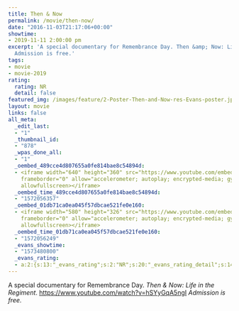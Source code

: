 ```yaml
---
title: Then & Now
permalink: /movie/then-now/
date: "2016-11-03T21:17:06+00:00"
showtime:
- 2019-11-11 2:00:00 pm
excerpt: 'A special documentary for Remembrance Day. Then &amp; Now: Life in the Regiment.
  Admission is free.'
tags:
- movie
- movie-2019
rating:
  rating: NR
  detail: false
featured_img: /images/feature/2-Poster-Then-and-Now-res-Evans-poster.jpg
layout: movie
links: false
all_meta:
  _edit_last:
  - "1"
  _thumbnail_id:
  - "878"
  _wpas_done_all:
  - "1"
  _oembed_489cce4d807655a0fe814bae8c54894d:
  - <iframe width="640" height="360" src="https://www.youtube.com/embed/hSYyGqA5ngI?feature=oembed"
    frameborder="0" allow="accelerometer; autoplay; encrypted-media; gyroscope; picture-in-picture"
    allowfullscreen></iframe>
  _oembed_time_489cce4d807655a0fe814bae8c54894d:
  - "1572056357"
  _oembed_01db71ca0ea045f57dbcae521fe0e160:
  - <iframe width="580" height="326" src="https://www.youtube.com/embed/hSYyGqA5ngI?feature=oembed"
    frameborder="0" allow="accelerometer; autoplay; encrypted-media; gyroscope; picture-in-picture"
    allowfullscreen></iframe>
  _oembed_time_01db71ca0ea045f57dbcae521fe0e160:
  - "1572056249"
  _evans_showtime:
  - "1573480800"
  _evans_rating:
  - a:2:{s:13:"_evans_rating";s:2:"NR";s:20:"_evans_rating_detail";s:14:"Not yet rated.";}
---
```


A special documentary for Remembrance Day. *Then &amp; Now: Life in the Regiment*. https://www.youtube.com/watch?v=hSYyGqA5ngI *Admission is free.*